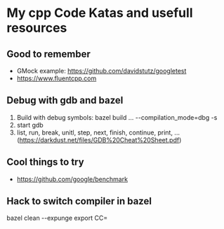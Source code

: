 # My cpp Code Katas and usefull resources
## Good to remember
* GMock example: https://github.com/davidstutz/googletest
* https://www.fluentcpp.com

## Debug with gdb and bazel
1. Build with debug symbols: bazel build ... --compilation_mode=dbg -s
2. start gdb
3. list, run, break, unitl, step, next, finish, continue, print, ... (https://darkdust.net/files/GDB%20Cheat%20Sheet.pdf)

## Cool things to try
* https://github.com/google/benchmark

## Hack to switch compiler in bazel 
bazel clean --expunge
export CC=<compiler-binary>
